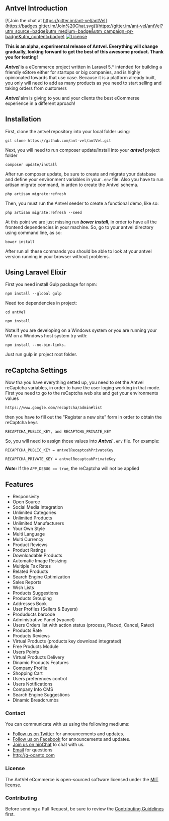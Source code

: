## Antvel Introduction

[![Join the chat at https://gitter.im/ant-vel/antVel](https://badges.gitter.im/Join%20Chat.svg)](https://gitter.im/ant-vel/antVel?utm_source=badge&utm_medium=badge&utm_campaign=pr-badge&utm_content=badge)
[![License](https://poser.pugx.org/laravel/framework/license.svg)](https://packagist.org/packages/laravel/framework)

**This is an alpha, experimental release of Antvel. Everything will change gradually, looking forward to get the best of this awesome product. Thank you for testing!**

***Antvel*** is a eCommerce project written in Laravel 5.* intended for building a friendly eStore either for startups or big companies, and is highly opinionated towards that use case. Because it is a platform already built, you only will need to add as many products as you need  to start selling and taking orders from customers

***Antvel*** aim is giving to you and your clients the best eCommerse experience in a different aproach!

<a name="installation"></a>
## Installation

First, clone the antvel repository into your local folder using:

```
git clone https://github.com/ant-vel/antVel.git
```

Next, you will need to run composer update/install into your ***antvel*** project folder
```
composer update/install
```

After run composer update, be sure to create and migrate your database and define your environment variables in your `.env` file. Also you have to run artisan migrate command, in arden to create the Antvel schema.

```
php artisan migrate:refresh
```

Then, you must run the Antvel seeder to create a functional demo, like so:

```
php artisan migrate:refresh --seed
```

At this point we are just missing run ***bower install***, in order to have all the frontend dependencies in your machine.  So, go to your antvel directory using command line, as so:

```
bower install
```

After run all these commands you should be able to look at your antvel version running in your browser without problems.

## Using Laravel Elixir

First you need install Gulp package for npm:

```
npm install --global gulp
```
 
Need too dependencies in project:

```
cd antVel
```

```
npm install 
```

Note:If you are developing on a Windows system or you are running your VM on a Windows host system 
try with: 

```npm install --no-bin-links.```

Just run gulp in project root folder.



<a name="features"></a>
## reCaptcha Settings

Now tha you have everything setted up, you need to set the Antvel reCaptcha variables, in order to have the user loging working in that mode. First you need to go to the reCaptcha web site and get your environments values

```
https://www.google.com/recaptcha/admin#list
```

then you have to fill out the "Register a new site" form in order to obtain the reCaptcha keys

```
RECAPTCHA_PUBLIC_KEY, and RECAPTCHA_PRIVATE_KEY
```

So, you will need to assign those values into ***Antvel*** ```.env``` file. For example: 

```
RECAPTCHA_PUBLIC_KEY = antvelRecaptcahPrivateKey

RECAPTCHA_PRIVATE_KEY = antvelRecaptcahPrivateKey
```

***Note:*** If the ```APP_DEBUG == true```, the reCaptcha will not be applied

<a name="features"></a>
## Features

* Responsivity
* Open Source
* Social Media Integration
* Unlimited Categories
* Unlimited Products
* Unlimited Manufacturers
* Your Own Style
* Multi Language
* Multi Currency
* Product Reviews
* Product Ratings
* Downloadable Products
* Automatic Image Resizing
* Multiple Tax Rates
* Related Products
* Search Engine Optimization
* Sales Reports
* Wish Lists
* Products Suggestions
* Products Grouping
* Addresses Book
* User Profiles (Sellers & Buyers)
* Produducts barcode
* Administrative Panel (wpanel)
* Users Orders list with action status (process, Placed, Cancel, Rated)
* Products Rate
* Products Reviews
* Virtual Products (products key download integrated)
* Free Products Module
* Users Points
* Virtual Products Delivery
* Dinamic Products Features
* Company Profile
* Shopping Cart
* Users preferences control
* Users Notifications
* Company Info CMS
* Search Engine Suggestions
* Dinamic Breadcrumbs


### Contact

You can communicate with us using the following mediums:

* [Follow us on Twitter](http://twitter.com/octobercms) for announcements and updates.
* [Follow us on Facebook](http://facebook.com/octobercms) for announcements and updates.
* [Join us on hipChat](https://antvel.hipchat.com/home) to chat with us.
* [Email](gustavoocanto@gmail.com) for questions
* http://g-ocanto.com

### License

The AntVel eCommerce is open-sourced software licensed under the [MIT license](http://opensource.org/licenses/MIT).

### Contributing

Before sending a Pull Request, be sure to review the [Contributing Guidelines](CONTRIBUTING.md) first.



